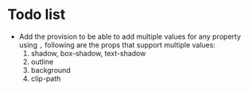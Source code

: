 # Todo list

- Add the provision to be able to add multiple values for any property using `,`
  following are the props that support multiple values:
  1. shadow, box-shadow, text-shadow
  2. outline
  3. background
  4. clip-path
